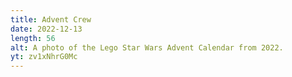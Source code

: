 ```yaml
---
title: Advent Crew
date: 2022-12-13
length: 56
alt: A photo of the Lego Star Wars Advent Calendar from 2022.
yt: zv1xNhrG0Mc
---
```

